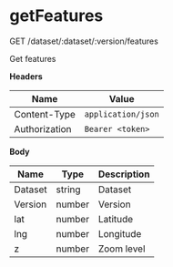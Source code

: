 # getFeatures

GET /dataset/:dataset/:version/features

Get features

**Headers**

| Name          | Value              |
| ------------- | ------------------ |
| Content-Type  | `application/json` |
| Authorization | `Bearer <token>`   |

**Body**

| Name    | Type   | Description |
| ------- | ------ | ----------- |
| Dataset | string | Dataset     |
| Version | number | Version     |
| lat     | number | Latitude    |
| lng     | number | Longitude   |
| z       | number | Zoom level  |
